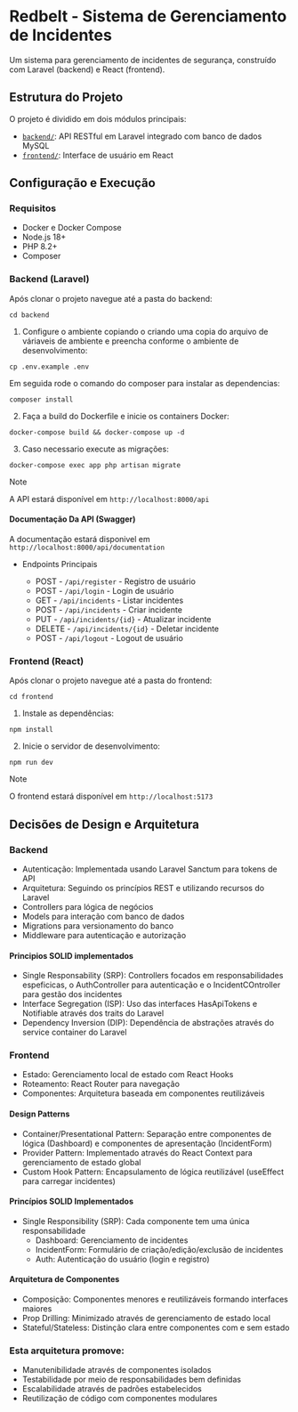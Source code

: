 # Redbelt - Sistema de Gerenciamento de Incidentes
Um sistema para gerenciamento de incidentes de segurança, construído com Laravel (backend) e React (frontend).

## Estrutura do Projeto
O projeto é dividido em dois módulos principais:
- [`backend/`](https://github.com/PauloJunior16/backend): API RESTful em Laravel integrado com banco de dados MySQL
- [`frontend/`](https://github.com/PauloJunior16/frontend): Interface de usuário em React

## Configuração e Execução
### Requisitos
- Docker e Docker Compose
- Node.js 18+
- PHP 8.2+
- Composer

### Backend (Laravel)
 Após clonar o projeto navegue até a pasta do backend:

`cd backend`

1. Configure o ambiente copiando o criando uma copia do arquivo de váriaveis de ambiente e preencha conforme o ambiente de desenvolvimento:

`cp .env.example .env`

Em seguida rode o comando do composer para instalar as dependencias:

`composer install`

2. Faça a build do Dockerfile e inicie os containers Docker:

`docker-compose build && docker-compose up -d`

3. Caso necessario execute as migrações:

`docker-compose exec app php artisan migrate`

> [!NOTE]
> A API estará disponível em `http://localhost:8000/api`

#### Documentação Da API (Swagger)
A documentação estará disponivel em `http://localhost:8000/api/documentation`

* Endpoints Principais

  * POST  - `/api/register` - Registro de usuário
  * POST  - `/api/login` - Login de usuário
  * GET   - `/api/incidents` - Listar incidentes
  * POST  - `/api/incidents` - Criar incidente
  * PUT   - `/api/incidents/{id}` - Atualizar incidente
  * DELETE - `/api/incidents/{id}` - Deletar incidente
  * POST   - `/api/logout` - Logout de usuário


### Frontend (React)
Após clonar o projeto navegue até a pasta do frontend:

`cd frontend`

1. Instale as dependências:

`npm install`

2. Inicie o servidor de desenvolvimento:

`npm run dev`

> [!NOTE]
> O frontend estará disponível em `http://localhost:5173`

## Decisões de Design e Arquitetura
### Backend
- Autenticação: Implementada usando Laravel Sanctum para tokens de API
- Arquitetura: Seguindo os princípios REST e utilizando recursos do Laravel
- Controllers para lógica de negócios
- Models para interação com banco de dados
- Migrations para versionamento do banco
- Middleware para autenticação e autorização

#### Principios SOLID implementados
- Single Responsability (SRP): Controllers focados em responsabilidades espeficicas, o AuthController para autenticação e o IncidentCOntroller para gestão dos incidentes
- Interface Segregation (ISP): Uso das interfaces HasApiTokens e Notifiable através dos traits do Laravel
- Dependency Inversion (DIP): Dependência de abstrações através do service container do Laravel

### Frontend
- Estado: Gerenciamento local de estado com React Hooks
- Roteamento: React Router para navegação
- Componentes: Arquitetura baseada em componentes reutilizáveis

#### Design Patterns
- Container/Presentational Pattern: Separação entre componentes de lógica (Dashboard) e componentes de apresentação (IncidentForm)
- Provider Pattern: Implementado através do React Context para gerenciamento de estado global
- Custom Hook Pattern: Encapsulamento de lógica reutilizável (useEffect para carregar incidentes)

#### Princípios SOLID Implementados
- Single Responsibility (SRP): Cada componente tem uma única responsabilidade
  - Dashboard: Gerenciamento de incidentes
  - IncidentForm: Formulário de criação/edição/exclusão de incidentes
  - Auth: Autenticação do usuário (login e registro)

#### Arquitetura de Componentes
- Composição: Componentes menores e reutilizáveis formando interfaces maiores
- Prop Drilling: Minimizado através de gerenciamento de estado local
- Stateful/Stateless: Distinção clara entre componentes com e sem estado

### Esta arquitetura promove:
- Manutenibilidade através de componentes isolados
- Testabilidade por meio de responsabilidades bem definidas
- Escalabilidade através de padrões estabelecidos
- Reutilização de código com componentes modulares

